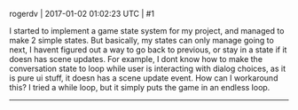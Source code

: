 rogerdv | 2017-01-02 01:02:23 UTC | #1

I started to implement a game state system for my project, and managed to make 2 simple states. But basically, my states can only manage going to next, I havent figured out a way to go back to previous, or stay in a state if it doesn has scene updates. For example, I dont know how to make the conversation state to loop while user is interacting with dialog choices, as it is pure ui stuff, it doesn has a scene update event. How can I workaround this? I tried a while loop, but it simply puts the game in an endless loop.

-------------------------

